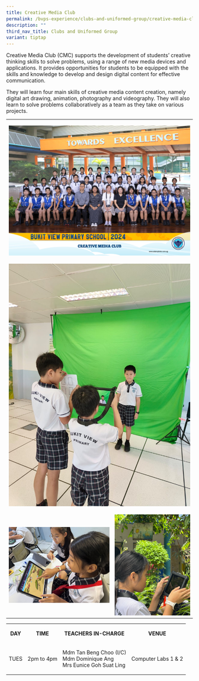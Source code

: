```yaml
---
title: Creative Media Club
permalink: /bvps-experience/clubs-and-uniformed-group/creative-media-club/
description: ""
third_nav_title: Clubs and Uniformed Group
variant: tiptap
---
```

<p>Creative Media Club (CMC) supports the development of students’ creative
thinking skills to solve problems, using a range of new media devices and
applications. It provides opportunities for students to be equipped with
the skills and knowledge to develop and design digital content for effective
communication.</p>
<p>They will learn four main skills of creative media content creation, namely
digital art drawing, animation, photography and videography. They will
also learn to solve problems collaboratively as a team as they take on
various projects.</p>
<table style="minWidth: 50px">
<colgroup>
<col>
<col>
</colgroup>
<tbody>
<tr>
<td rowspan="1" colspan="2">
<p></p>
<div class="isomer-image-wrapper">
<img style="width: 100%" height="auto" width="100%" alt="" src="/images/CCE/CCA Formal Group Picture/creative_media_club_2.jpg">
</div>
</td>
</tr>
<tr>
<td rowspan="1" colspan="2">
<p></p>
<div class="isomer-image-wrapper">
<img style="width: 100%" height="auto" width="100%" alt="" src="/images/BVPS Experience/Co Curricular Activities/Clubs &amp; Uniformed Group/CREATIVE MEDIA CLUB/2025_CMC_01.jpg">
</div>
</td>
</tr>
<tr>
<td rowspan="1" colspan="1">
<p></p>
<div class="isomer-image-wrapper">
<img style="width: 100%" height="auto" width="100%" alt="" src="/images/BVPS Experience/Co Curricular Activities/Clubs &amp; Uniformed Group/CREATIVE MEDIA CLUB/2025_CMC_03.jpg">
</div>
</td>
<td rowspan="1" colspan="1">
<p></p>
<div class="isomer-image-wrapper">
<img style="width: 100%" height="auto" width="100%" alt="" src="/images/BVPS Experience/Co Curricular Activities/Clubs &amp; Uniformed Group/CREATIVE MEDIA CLUB/2025_CMC_02.jpg">
</div>
</td>
</tr>
</tbody>
</table>
<table style="minWidth: 100px">
<colgroup>
<col>
<col>
<col>
<col>
</colgroup>
<tbody>
<tr>
<th rowspan="1" colspan="1">
<p>DAY</p>
</th>
<th rowspan="1" colspan="1">
<p>TIME</p>
</th>
<th rowspan="1" colspan="1">
<p>TEACHERS IN-CHARGE</p>
</th>
<th rowspan="1" colspan="1">
<p>VENUE</p>
</th>
</tr>
<tr>
<td rowspan="1" colspan="1">
<p>TUES</p>
</td>
<td rowspan="1" colspan="1">
<p>2pm to 4pm</p>
</td>
<td rowspan="1" colspan="1">
<p>Mdm Tan Beng Choo (I/C)
<br>Mdm Dominique Ang
<br>Mrs Eunice Goh Suat Ling</p>
</td>
<td rowspan="1" colspan="1">
<p>Computer Labs 1 &amp; 2</p>
</td>
</tr>
</tbody>
</table>
<p></p>